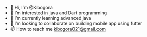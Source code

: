 - 👋 Hi, I’m @Kibogora
- 👀 I’m interested in java and Dart programming
- 🌱 I’m currently learning advanced java
- 💞️ I’m looking to collaborate on building mobile app using futter
- 📫 How to reach me kibogora021@gmail.com

<!---
Kibogora/Kibogora is a ✨ special ✨ repository because its `README.md` (this file) appears on your GitHub profile.
You can click the Preview link to take a look at your changes.
--->
